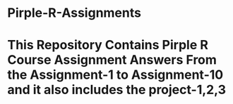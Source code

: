 # Pirple-R-Assignments

# This Repository Contains Pirple R Course Assignment Answers From the Assignment-1 to Assignment-10 and it also includes the project-1,2,3 
